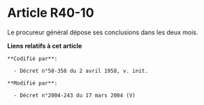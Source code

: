 # Article R40-10

Le procureur général dépose ses conclusions dans les deux mois.

**Liens relatifs à cet article**

	**Codifié par**:

	  - Décret n°58-358 du 2 avril 1958, v. init.

	**Modifié par**:

	  - Décret n°2004-243 du 17 mars 2004 (V)
